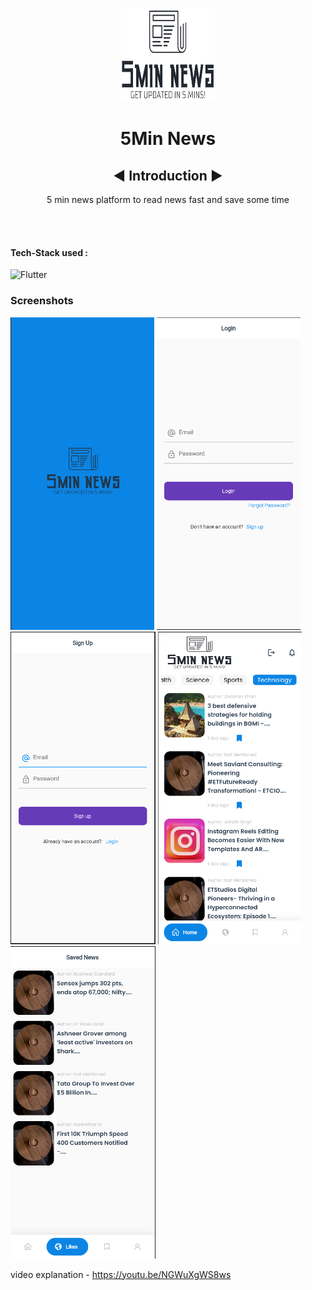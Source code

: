 <p align="center"><img src="logo.png" alt="logo" width="150" height="150"></p> <h1 align="center"> 5Min News</h1>

 <h2 align = "center"> ◀️ Introduction ▶️ </h2>

<p align="center"> 5 min news platform to read news fast and save some time</p>
<br/><br/>

#### Tech-Stack used :

<!--   <p align ="center"><code> -->
  ![Flutter](https://img.shields.io/badge/-flutter-blue)
  


### Screenshots
 <img src="Screenshot_19.png" height="500em" /> <img src="Screenshot_1.png" height="500em" /> <img src="Screenshot_2.png" height="500em" /> <img src="Screenshot_3.png" height="500em" /> <img src="Screenshot_4.png" height="500em" />


video explanation - https://youtu.be/NGWuXgWS8ws


